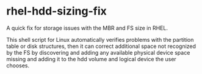 # rhel-hdd-sizing-fix
A quick fix for storage issues with the MBR and FS size in RHEL.

This shell script for Linux automatically verifies problems with the partition table or disk structures, then it can correct additional space not recognized by the FS by discovering and adding any available physical device space missing and adding it to the hdd volume and logical device the user chooses.
